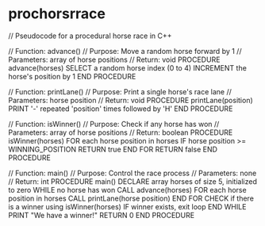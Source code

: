 # prochorsrrace

// Pseudocode for a procedural horse race in C++

// Function: advance()
// Purpose: Move a random horse forward by 1
// Parameters: array of horse positions
// Return: void
PROCEDURE advance(horses)
    SELECT a random horse index (0 to 4)
    INCREMENT the horse's position by 1
END PROCEDURE

// Function: printLane()
// Purpose: Print a single horse's race lane
// Parameters: horse position
// Return: void
PROCEDURE printLane(position)
    PRINT '-' repeated 'position' times followed by 'H'
END PROCEDURE

// Function: isWinner()
// Purpose: Check if any horse has won
// Parameters: array of horse positions
// Return: boolean
PROCEDURE isWinner(horses)
    FOR each horse position in horses
        IF horse position >= WINNING_POSITION
            RETURN true
    END FOR
    RETURN false
END PROCEDURE

// Function: main()
// Purpose: Control the race process
// Parameters: none
// Return: int
PROCEDURE main()
    DECLARE array horses of size 5, initialized to zero
    WHILE no horse has won
        CALL advance(horses)
        FOR each horse position in horses
            CALL printLane(horse position)
        END FOR
        CHECK if there is a winner using isWinner(horses)
        IF winner exists, exit loop
    END WHILE
    PRINT "We have a winner!"
    RETURN 0
END PROCEDURE
